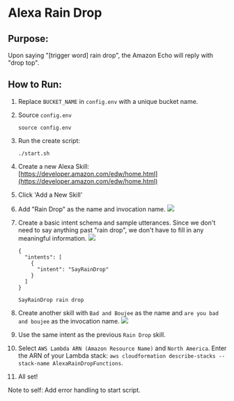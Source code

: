 # Alexa Rain Drop

## Purpose:
Upon saying "[trigger word] rain drop", the Amazon Echo will reply with "drop top".

## How to Run:
1. Replace `BUCKET_NAME` in `config.env` with a unique bucket name.
2. Source `config.env`

    ```
    source config.env
    ```

3. Run the create script:

    ```
    ./start.sh
    ```

4. Create a new Alexa Skill: [https://developer.amazon.com/edw/home.html](https://developer.amazon.com/edw/home.html)
5. Click 'Add a New Skill'
6. Add "Rain Drop" as the name and invocation name.
    ![](https://i.imgur.com/Ul8yz2G.png)
7. Create a basic intent schema and sample utterances. Since we don't need to say anything past "rain drop", we don't have to fill in any meaningful information.
    ![](https://i.imgur.com/TnVCh1z.png)

    ```
    {
      "intents": [
        {
          "intent": "SayRainDrop"
        }
      ]
    }
    ```

    ```
    SayRainDrop rain drop
    ```

8. Create another skill with `Bad and Boujee` as the name and `are you bad and boujee` as the invocation name.
    ![](https://i.imgur.com/N1S9jvV.png)
9. Use the same intent as the previous `Rain Drop` skill.
10. Select `AWS Lambda ARN (Amazon Resource Name)` and `North America`. Enter the ARN of your Lambda stack: `aws cloudformation describe-stacks --stack-name AlexaRainDropFunctions`.
11. All set!

Note to self: Add error handling to start script.
